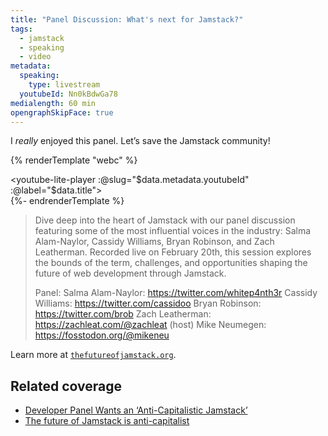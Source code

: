 ```yaml
---
title: "Panel Discussion: What's next for Jamstack?"
tags:
  - jamstack
  - speaking
  - video
metadata:
  speaking:
    type: livestream
  youtubeId: Nn0kBdwGa78
medialength: 60 min
opengraphSkipFace: true
---
```

I _really_ enjoyed this panel. Let’s save the Jamstack community!

{% renderTemplate "webc" %}<div><youtube-lite-player :@slug="$data.metadata.youtubeId" :@label="$data.title"></youtube-lite-player></div>{%- endrenderTemplate %}

> Dive deep into the heart of Jamstack with our panel discussion featuring some of the most influential voices in the industry: Salma Alam-Naylor, Cassidy Williams, Bryan Robinson, and Zach Leatherman. Recorded live on February 20th, this session explores the bounds of the term, challenges, and opportunities shaping the future of web development through Jamstack.
>
> Panel:
> Salma Alam-Naylor: https://twitter.com/whitep4nth3r
> Cassidy Williams: https://twitter.com/cassidoo
> Bryan Robinson: https://twitter.com/brob
> Zach Leatherman: https://zachleat.com/@zachleat
> (host) Mike Neumegen: https://fosstodon.org/@mikeneu

Learn more at [`thefutureofjamstack.org`](https://thefutureofjamstack.org/).

## Related coverage

* [Developer Panel Wants an ‘Anti-Capitalistic Jamstack’](https://thenewstack.io/developer-panel-wants-an-anti-capitalistic-jamstack/)
* [The future of Jamstack is anti-capitalist](https://whitep4nth3r.com/blog/the-future-of-jamstack-is-anti-capitalist/)